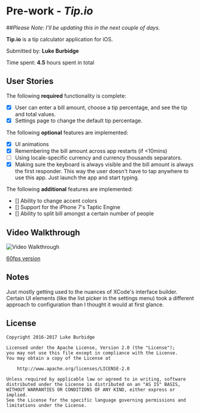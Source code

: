 # Pre-work - *Tip.io*

##*Please Note: I'll be updating this in the next couple of days.*

**Tip.io** is a tip calculator application for iOS.

Submitted by: **Luke Burbidge**

Time spent: **4.5** hours spent in total

## User Stories

The following **required** functionality is complete:

* [x] User can enter a bill amount, choose a tip percentage, and see the tip and total values.
* [x] Settings page to change the default tip percentage.

The following **optional** features are implemented:
* [x] UI animations
* [x] Remembering the bill amount across app restarts (if <10mins)
* [ ] Using locale-specific currency and currency thousands separators.
* [x] Making sure the keyboard is always visible and the bill amount is always the first responder. This way the user doesn't have to tap anywhere to use this app. Just launch the app and start typing.

The following **additional** features are implemented:

- [] Ability to change accent colors 
- [] Support for the iPhone 7's Taptic Engine
- [] Ability to split bill amongst a certain number of people 

## Video Walkthrough 


<img src='https://thumbs.gfycat.com/UnlinedPersonalFruitfly-size_restricted.gif' title='Video Walkthrough' width='' alt='Video Walkthrough' />

[60fps version](https://gfycat.com/UnlinedPersonalFruitfly)

## Notes

Just mostly getting used to the nuances of XCode's interface builder. Certain UI elements (like the list picker in the settings menu) took a different approach to configuration than I thought it would at first glance.


## License

    Copyright 2016-2017 Luke Burbidge

    Licensed under the Apache License, Version 2.0 (the "License");
    you may not use this file except in compliance with the License.
    You may obtain a copy of the License at

        http://www.apache.org/licenses/LICENSE-2.0

    Unless required by applicable law or agreed to in writing, software
    distributed under the License is distributed on an "AS IS" BASIS,
    WITHOUT WARRANTIES OR CONDITIONS OF ANY KIND, either express or implied.
    See the License for the specific language governing permissions and
    limitations under the License.
